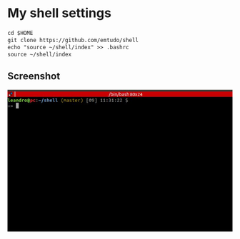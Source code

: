 # My shell settings

```shell
cd $HOME
git clone https://github.com/emtudo/shell
echo "source ~/shell/index" >> .bashrc
source ~/shell/index
```

## Screenshot
![Screenshot Shell](https://github.com/emtudo/shell/blob/master/screenshot.jpg?raw=true])
